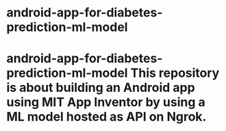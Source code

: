 # android-app-for-diabetes-prediction-ml-model
# android-app-for-diabetes-prediction-ml-model This repository is about building an Android app using MIT App Inventor by using a ML model hosted as API on Ngrok.
